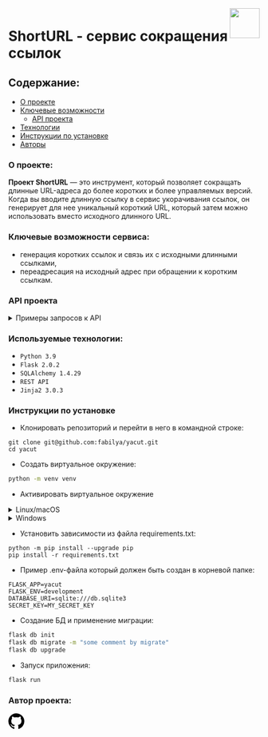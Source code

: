 <img src="https://github.com/fabilya/yacut/blob/master/yacut/static/img/logo.png?raw=true" align="right" height="60" />

# ShortURL - cервис сокращения ссылок

## Содержание:
- [О проекте](#о-проекте)
- [Ключевые возможности](#ключевые-возможности-сервиса)
  - [API проекта](#api-проекта)
- [Технологии](#используемые-технологии)
- [Инструкции по установке](#инструкции-по-установке)
- [Авторы](#автор-проекта)

### О проекте:

<b>Проект ShortURL</b> — это инструмент, который позволяет сокращать длинные URL-адреса до более коротких и более управляемых версий. Когда вы вводите длинную ссылку в сервис укорачивания ссылок, он генерирует для нее уникальный короткий URL, который затем можно использовать вместо исходного длинного URL.

### Ключевые возможности сервиса:

- генерация коротких ссылок и связь их с исходными длинными ссылками,
- переадресация на исходный адрес при обращении к коротким ссылкам.

### API проекта

<details><summary>Примеры запросов к API</summary>

- Генерация короткой ссылки: 
    ```SQL
  POST /api/id/
    {
      'url': 'string',
      'custom_id': 'string'
    }
    ```

- Получение оригинальной ссылки по указанному короткому идентификатору:
    ```SQL
    GET /api/id/{short_id}/
    ```
</details>


### Используемые технологии:

- `Python 3.9`
- `Flask 2.0.2`
- `SQLAlchemy 1.4.29`
- `REST API`
- `Jinja2 3.0.3`



### Инструкции по установке
* Клонировать репозиторий и перейти в него в командной строке:
```GitBash
git clone git@github.com:fabilya/yacut.git
cd yacut
```

* Cоздать виртуальное окружение:
```Bash
python -m venv venv
```
* Активировать виртуальное окружение
<details><summary>Linux/macOS</summary>

```Bash
source venv/bin/activate
```
</details>
<details><summary>Windows</summary>

```Bash
source venv/scripts/activate
```
</details>

* Установить зависимости из файла requirements.txt:
```
python -m pip install --upgrade pip
pip install -r requirements.txt
```

* Пример .env-файла который должен быть создан в корневой папке:
```dotenv
FLASK_APP=yacut
FLASK_ENV=development
DATABASE_URI=sqlite:///db.sqlite3
SECRET_KEY=MY_SECRET_KEY
```

* Создание БД и применение миграции:
```Bash
flask db init
flask db migrate -m "some comment by migrate"
flask db upgrade
```

* Запуск приложения:
```Bash
flask run
```

### Автор проекта:
<svg height="32" aria-hidden="true" viewBox="0 0 16 16" version="1.1" width="32" data-view-component="true" class="octicon octicon-mark-github v-align-middle color-fg-default">
    <path d="M8 0c4.42 0 8 3.58 8 8a8.013 8.013 0 0 1-5.45 7.59c-.4.08-.55-.17-.55-.38 0-.27.01-1.13.01-2.2 0-.75-.25-1.23-.54-1.48 1.78-.2 3.65-.88 3.65-3.95 0-.88-.31-1.59-.82-2.15.08-.2.36-1.02-.08-2.12 0 0-.67-.22-2.2.82-.64-.18-1.32-.27-2-.27-.68 0-1.36.09-2 .27-1.53-1.03-2.2-.82-2.2-.82-.44 1.1-.16 1.92-.08 2.12-.51.56-.82 1.28-.82 2.15 0 3.06 1.86 3.75 3.64 3.95-.23.2-.44.55-.51 1.07-.46.21-1.61.55-2.33-.66-.15-.24-.6-.83-1.23-.82-.67.01-.27.38.01.53.34.19.73.9.82 1.13.16.45.68 1.31 2.69.94 0 .67.01 1.3.01 1.49 0 .21-.15.45-.55.38A7.995 7.995 0 0 1 0 8c0-4.42 3.58-8 8-8Z"></path>
</svg>


